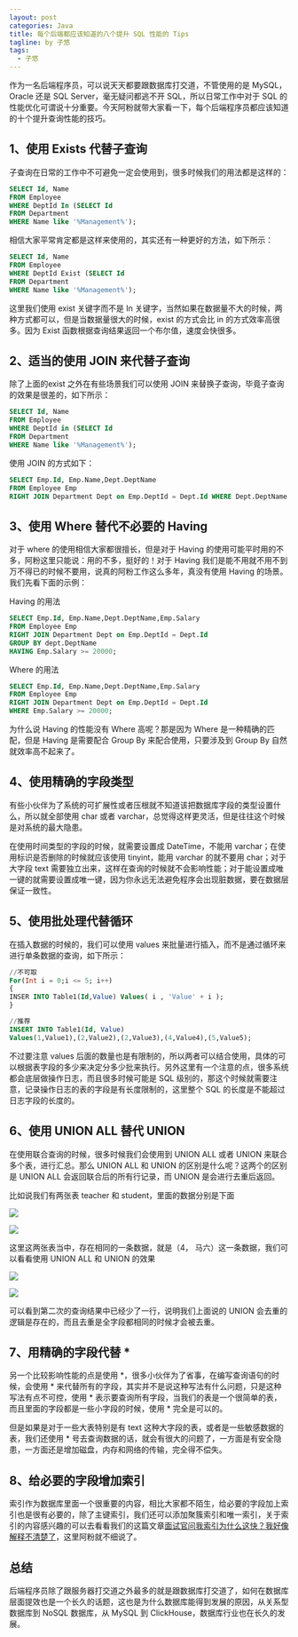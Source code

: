 ```yaml
---
layout: post
categories: Java
title: 每个后端都应该知道的八个提升 SQL 性能的 Tips
tagline: by 子悠
tags: 
  - 子悠
---
```


作为一名后端程序员，可以说天天都要跟数据库打交道，不管使用的是 MySQL， Oracle 还是 SQL Server，毫无疑问都逃不开 SQL，所以日常工作中对于 SQL 的性能优化可谓说十分重要。今天阿粉就带大家看一下，每个后端程序员都应该知道的十个提升查询性能的技巧。

<!--more-->

## 1、使用 Exists 代替子查询

子查询在日常的工作中不可避免一定会使用到，很多时候我们的用法都是这样的：

```sql
SELECT Id, Name
FROM Employee
WHERE DeptId In (SELECT Id
FROM Department
WHERE Name like '%Management%');
```

相信大家平常肯定都是这样来使用的，其实还有一种更好的方法，如下所示：

```sql
SELECT Id, Name
FROM Employee
WHERE DeptId Exist (SELECT Id
FROM Department
WHERE Name like '%Management%');
```

这里我们使用 exist 关键字而不是 In 关键字，当然如果在数据量不大的时候，两种方式都可以，但是当数据量很大的时候，exist 的方式会比 in 的方式效率高很多。因为 Exist 函数根据查询结果返回一个布尔值，速度会快很多。

## 2、适当的使用 JOIN 来代替子查询

除了上面的exist 之外在有些场景我们可以使用 JOIN 来替换子查询，毕竟子查询的效果是很差的，如下所示：

```sql
SELECT Id, Name
FROM Employee
WHERE DeptId in (SELECT Id
FROM Department
WHERE Name like '%Management%');
```

使用 JOIN 的方式如下：

```sql
SELECT Emp.Id, Emp.Name,Dept.DeptName
FROM Employee Emp
RIGHT JOIN Department Dept on Emp.DeptId = Dept.Id WHERE Dept.DeptName like '%Management%';
```

## 3、使用 Where 替代不必要的 Having

对于 where 的使用相信大家都很擅长，但是对于 Having 的使用可能平时用的不多，阿粉这里只能说：用的不多，挺好的！对于 Having 我们是能不用就不用不到万不得已的时候不要用，说真的阿粉工作这么多年，真没有使用 Having 的场景。我们先看下面的示例：

Having 的用法

```sql
SELECT Emp.Id, Emp.Name,Dept.DeptName,Emp.Salary
FROM Employee Emp
RIGHT JOIN Department Dept on Emp.DeptId = Dept.Id
GROUP BY dept.DeptName
HAVING Emp.Salary >= 20000;
```

Where 的用法

```sql
SELECT Emp.Id, Emp.Name,Dept.DeptName,Emp.Salary
FROM Employee Emp
RIGHT JOIN Department Dept on Emp.DeptId = Dept.Id
WHERE Emp.Salary >= 20000;
```

为什么说 Having 的性能没有 Where 高呢？那是因为 Where 是一种精确的匹配，但是 Having 是需要配合 Group By 来配合使用，只要涉及到 Group By 自然就效率高不起来了。

## 4、使用精确的字段类型

有些小伙伴为了系统的可扩展性或者压根就不知道该把数据库字段的类型设置什么，所以就全部使用 char 或者 varchar，总觉得这样更灵活，但是往往这个时候是对系统的最大隐患。

在使用时间类型的字段的时候，就需要设置成 DateTime，不能用 varchar；在使用标识是否删除的时候就应该使用 tinyint，能用 varchar 的就不要用 char；对于大字段 text 需要独立出来，这样在查询的时候就不会影响性能；对于能设置成唯一键的就需要设置成唯一键，因为你永远无法避免程序会出现脏数据，要在数据层保证一致性。

## 5、使用批处理代替循环

在插入数据的时候的，我们可以使用 values 来批量进行插入，而不是通过循环来进行单条数据的查询，如下所示：

```sql
//不可取
For(Int i = 0;i <= 5; i++)
{
INSER INTO Table1(Id,Value) Values( i , 'Value' + i );
}

//推荐
INSERT INTO Table1(Id, Value)
Values(1,Value1),(2,Value2),(2,Value3),(4,Value4),(5,Value5);
```

不过要注意 values 后面的数量也是有限制的，所以两者可以结合使用，具体的可以根据表字段的多少来决定分多少批来执行。另外这里有一个注意的点，很多系统都会底层做操作日志，而且很多时候可能是 SQL 级别的，那这个时候就需要注意，记录操作日志的表的字段是有长度限制的，这里整个 SQL 的长度是不能超过日志字段的长度的。

## 6、使用 UNION ALL 替代 UNION

在使用联合查询的时候，很多时候我们会使用到 UNION ALL 或者 UNION 来联合多个表，进行汇总。那么 UNION ALL 和 UNION 的区别是什么呢？这两个的区别是 UNION ALL 会返回联合后的所有行记录，而 UNION 是会进行去重后返回。

比如说我们有两张表 teacher 和 student，里面的数据分别是下面

![](https://tva1.sinaimg.cn/large/e6c9d24egy1h2kz3o4snlj20ka0do74t.jpg)

![](https://tva1.sinaimg.cn/large/e6c9d24egy1h2kz3xzq6bj20u60cugma.jpg)

这里这两张表当中，存在相同的一条数据，就是（4， 马六）这一条数据，我们可以看看使用 UNION ALL 和 UNION 的效果

![](https://tva1.sinaimg.cn/large/e6c9d24egy1h2kz5dpa5bj20vg0oqgn1.jpg)

![](https://tva1.sinaimg.cn/large/e6c9d24egy1h2kz5qbq7yj21200pitak.jpg)

可以看到第二次的查询结果中已经少了一行，说明我们上面说的 UNION 会去重的逻辑是存在的，而且去重是全字段都相同的时候才会被去重。



## 7、用精确的字段代替 *

另一个比较影响性能的点是使用 *，很多小伙伴为了省事，在编写查询语句的时候，会使用 * 来代替所有的字段，其实并不是说这种写法有什么问题，只是这种写法有点不可控，使用 * 表示要查询所有字段，当我们的表是一个很简单的表，而且里面的字段都是一些小字段的时候，使用 * 完全是可以的。

但是如果是对于一些大表特别是有 text 这种大字段的表，或者是一些敏感数据的表，我们还使用 * 号去查询数据的话，就会有很大的问题了，一方面是有安全隐患，一方面还是增加磁盘，内存和网络的传输，完全得不偿失。



## 8、给必要的字段增加索引

索引作为数据库里面一个很重要的内容，相比大家都不陌生，给必要的字段加上索引也是很有必要的，除了主键索引，我们还可以添加聚簇索引和唯一索引，关于索引的内容感兴趣的可以去看看我们的这篇文章[面试官问我索引为什么这快？我好像解释不清楚了](https://mp.weixin.qq.com/s?__biz=MzkzODE3OTI0Ng==&mid=2247498578&idx=1&sn=04604336a889dec368734884e71ed5f2&chksm=c2869493f5f11d85a1ddbf44cdd7e1cc02d3bedd9be46d64f716670c5e77c628f304a528ca3c&token=1859570135&lang=zh_CN#rd)，这里阿粉就不细说了。

## 总结

后端程序员除了跟服务器打交道之外最多的就是跟数据库打交道了，如何在数据库层面提效也是一个长久的话题，这也是为什么数据库能得到发展的原因，从关系型数据库到 NoSQL 数据库，从 MySQL 到 ClickHouse，数据库行业也在长久的发展。
